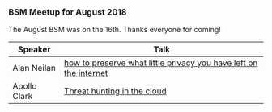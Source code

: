 ### BSM Meetup for August 2018

The August BSM was on the 16th. Thanks everyone for coming!

| Speaker | Talk |
| --- | --- |
| Alan Neilan | [how to preserve what little privacy you have left on the internet](how%20to%20preserve%20what%20little%20privacy%20you%20have%20left%20on%20the%20internet.pdf) |
| Apollo Clark | [Threat hunting in the cloud](Apollo%20Clark%20-%20Threat%20Hunting%20in%20the%20Cloud.zip) |

